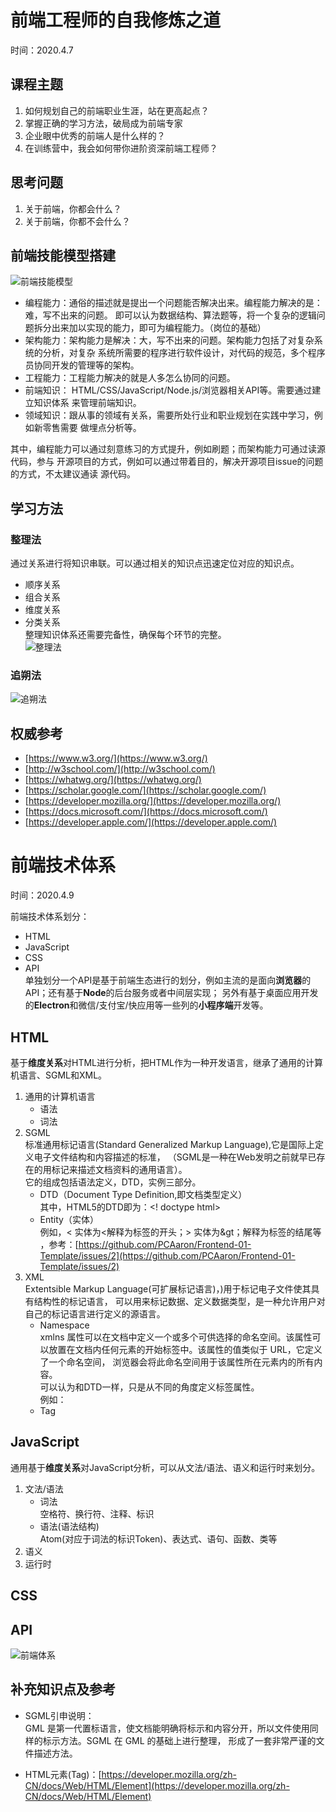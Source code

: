 # 前端工程师的自我修炼之道      
时间：2020.4.7     

## 课程主题
1. 如何规划自己的前端职业生涯，站在更高起点？
2. 掌握正确的学习方法，破局成为前端专家
3. 企业眼中优秀的前端人是什么样的？
4. 在训练营中，我会如何带你进阶资深前端工程师？

## 思考问题
1. 关于前端，你都会什么？      
2. 关于前端，你都不会什么？

## 前端技能模型搭建   
![前端技能模型](./images/model.png)       

* 编程能力：通俗的描述就是提出一个问题能否解决出来。编程能力解决的是：难，写不出来的问题。
即可以认为数据结构、算法题等，将一个复杂的逻辑问题拆分出来加以实现的能力，即可为编程能力。（岗位的基础）       
* 架构能力：架构能力是解决：大，写不出来的问题。架构能力包括了对复杂系统的分析，对复杂
系统所需要的程序进行软件设计，对代码的规范，多个程序员协同开发的管理等的架构。     
* 工程能力：工程能力解决的就是人多怎么协同的问题。     
* 前端知识： HTML/CSS/JavaScript/Node.js/浏览器相关API等。需要通过建立知识体系
来管理前端知识。              
* 领域知识：跟从事的领域有关系，需要所处行业和职业规划在实践中学习，例如新零售需要
做埋点分析等。     

其中，编程能力可以通过刻意练习的方式提升，例如刷题；而架构能力可通过读源代码，参与
开源项目的方式，例如可以通过带着目的，解决开源项目issue的问题的方式，不太建议通读
源代码。        

## 学习方法     

### 整理法
通过关系进行将知识串联。可以通过相关的知识点迅速定位对应的知识点。     
* 顺序关系      
* 组合关系      
* 维度关系      
* 分类关系              
整理知识体系还需要完备性，确保每个环节的完整。     
![整理法](./images/sort.png)  

### 追朔法
![追朔法](./images/history.png)

## 权威参考     

* [https://www.w3.org/](https://www.w3.org/)        
* [http://w3school.com/](http://w3school.com/)      
* [https://whatwg.org/](https://whatwg.org/)      
* [https://scholar.google.com/](https://scholar.google.com/)      
* [https://developer.mozilla.org/](https://developer.mozilla.org/)      
* [https://docs.microsoft.com/](https://docs.microsoft.com/)      
* [https://developer.apple.com/](https://developer.apple.com/)      

# 前端技术体系
时间：2020.4.9     

前端技术体系划分：       
* HTML      
* JavaScript        
* CSS       
* API       
单独划分一个API是基于前端生态进行的划分，例如主流的是面向**浏览器**的API；还有基于**Node**的后台服务或者中间层实现；
另外有基于桌面应用开发的**Electron**和微信/支付宝/快应用等一些列的**小程序端**开发等。     

## HTML
基于**维度关系**对HTML进行分析，把HTML作为一种开发语言，继承了通用的计算机语言、SGML和XML。    
1. 通用的计算机语言
    * 语法        
    * 词法        
2. SGML     
标准通用标记语言(Standard Generalized Markup Language),它是国际上定义电子文件结构和内容描述的标准，
（SGML是一种在Web发明之前就早已存在的用标记来描述文档资料的通用语言）。         
它的组成包括语法定义，DTD，实例三部分。
    * DTD（Document Type Definition,即文档类型定义）            
    其中，HTML5的DTD即为：<! doctype html>     
    * Entity（实体）        
    例如，< 实体为&lt;解释为标签的开头；> 实体为&gt；解释为标签的结尾等 ，参考：[https://github.com/PCAaron/Frontend-01-Template/issues/2](https://github.com/PCAaron/Frontend-01-Template/issues/2)                 
3. XML      
Extentsible Markup Language(可扩展标记语言)，)用于标记电子文件使其具有结构性的标记语言，
可以用来标记数据、定义数据类型，是一种允许用户对自己的标记语言进行定义的源语言。             
    * Namespace   
    xmlns 属性可以在文档中定义一个或多个可供选择的命名空间。该属性可以放置在文档内任何元素的开始标签中。该属性的值类似于 URL，它定义了一个命名空间，
    浏览器会将此命名空间用于该属性所在元素内的所有内容。          
    可以认为和DTD一样，只是从不同的角度定义标签属性。      
    例如：<html  xmlns="http://www.w3.org/1999/xhtml" >        
    * Tag    
    
## JavaScript
通用基于**维度关系**对JavaScript分析，可以从文法/语法、语义和运行时来划分。     
1. 文法/语法   
    * 词法        
    空格符、换行符、注释、标识       
    * 语法(语法结构)             
    Atom(对应于词法的标识Token)、表达式、语句、函数、类等        
2. 语义       
3. 运行时      


## CSS  


## API

![前端体系](./images/series.png)

## 补充知识点及参考        

* SGML引申说明：             
GML 是第一代置标语言，使文档能明确将标示和内容分开，所以文件使用同样的标示方法。SGML 在 GML 的基础上进行整理，
形成了一套非常严谨的文件描述方法。    

* HTML元素(Tag)：[https://developer.mozilla.org/zh-CN/docs/Web/HTML/Element](https://developer.mozilla.org/zh-CN/docs/Web/HTML/Element)        

        


       


